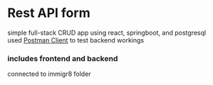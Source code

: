 # Rest API form
simple full-stack CRUD app using react, springboot, and postgresql  
used [Postman Client](https://web.postman.co/) to test backend workings  

### includes frontend and backend
connected to immigr8 folder

